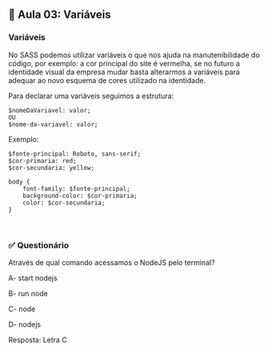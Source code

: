## 📝 Aula 03: Variáveis
### Variáveis
No SASS podemos utilizar variáveis o que nos ajuda na manutenibilidade do código, por exemplo: a cor principal do site é vermelha, se no futuro a identidade visual da empresa mudar basta alterarmos a variáveis para adequar ao novo esquema de cores utilizado na identidade.

Para declarar uma variáveis seguimos a estrutura:
```
$nomeDaVariavel: valor; 
OU 
$nome-da-variavel: valor;
```

Exemplo:
```
$fonte-principal: Roboto, sans-serif;
$cor-primaria: red;
$cor-secundaria: yellow;

body {
    font-family: $fonte-principal;
    background-color: $cor-primaria;
    color: $cor-secundaria;
}
```

<br>

### ✅ Questionário
Através de qual comando acessamos o NodeJS pelo terminal?

A- start nodejs

B- run node

C- node

D- nodejs 

Resposta: Letra C